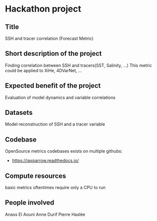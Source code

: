 # Hackathon project

## Title 
SSH and tracer correlation (Forecast Metric)

## Short description of the project 
Finding correlation between SSH and tracers(SST, Salinity, ...)
This metric could be applied to XiHe, 4DVarNet, ...

## Expected benefit of the project
Evaluation of model dynamics and variable correlations

## Datasets
Model reconstruction of SSH and a tracer variable

## Codebase
OpenSource metrics codebases exists on multiple githubs:
- https://jaxparrow.readthedocs.io/

## Compute resources 
basic metrics oftentimes require only a CPU to run

## People involved 
Anass El Aouni
Anne Durif
Pierre Haslée
